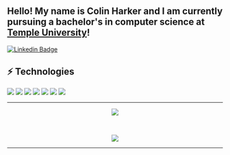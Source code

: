 ## Hello! My name is Colin Harker and I am currently pursuing a bachelor's in computer science at [Temple University](https://www.temple.edu/)!
[![Linkedin Badge](https://img.shields.io/badge/-ColinHarker-blue?style=flat-square&logo=Linkedin&logoColor=white&link=https://www.linkedin.com/in/colin-harker//)](https://www.linkedin.com/in/colin-harker/)

## ⚡ Technologies

<p align="center>
<img src="https://img.shields.io/badge/-C++-00599C?style=flat-square&logo=c" />
<img src="https://img.shields.io/badge/-C-00599C?style=flat-square&logo=c" />
<img src="https://img.shields.io/badge/-Python-black?style=flat-square&logo=Python" />
<img src="https://img.shields.io/badge/-java-E34A86?style=flat-square&logo=java" />
<img src="https://img.shields.io/badge/-Ubuntu-black?style=flat-square&logo=Ubuntu" />
<img src="https://img.shields.io/badge/-Git-black?style=flat-square&logo=git" />
<img src="https://img.shields.io/badge/-GitHub-181717?style=flat-square&logo=github" />
<img src="https://img.shields.io/badge/-GitLab-FCA121?style=flat-square&logo=gitlab" />

</p>

---
<p align="center"> <img src="https://github-readme-stats.vercel.app/api?username=ColinHarker&count_private=true&show_icons=true&hide=issues" /> </p>
</br>
<p align="center"> <img src="https://github-readme-stats.vercel.app/api/top-langs/?username=ColinHarker&layout=compact" /> </p>

---